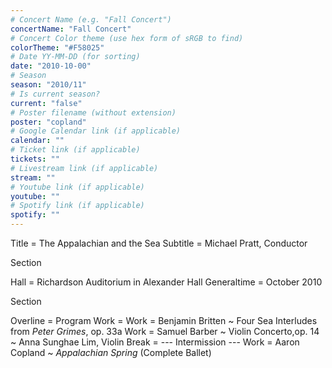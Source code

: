 ```yaml
---
# Concert Name (e.g. "Fall Concert")
concertName: "Fall Concert"
# Concert Color theme (use hex form of sRGB to find)
colorTheme: "#F58025"
# Date YY-MM-DD (for sorting)
date: "2010-10-00"
# Season
season: "2010/11"
# Is current season?
current: "false"
# Poster filename (without extension)
poster: "copland"
# Google Calendar link (if applicable)
calendar: ""
# Ticket link (if applicable)
tickets: ""
# Livestream link (if applicable)
stream: ""
# Youtube link (if applicable)
youtube: ""
# Spotify link (if applicable)
spotify: ""
---
```

Title = The Appalachian and the Sea
Subtitle = Michael Pratt, Conductor

Section

Hall = Richardson Auditorium in Alexander Hall
Generaltime = October 2010

Section

Overline = Program
Work = Work = Benjamin Britten ~ Four Sea Interludes from *Peter Grimes*, op. 33a
Work = Samuel Barber ~  Violin Concerto,op. 14 ~ Anna Sunghae Lim, Violin
Break = --- Intermission ---
Work = Aaron Copland ~ *Appalachian Spring* (Complete Ballet)
